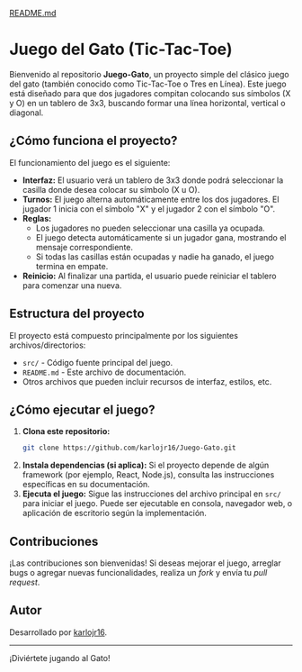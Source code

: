 [README.md](https://github.com/user-attachments/files/21686403/README.md)
# Juego del Gato (Tic-Tac-Toe)

Bienvenido al repositorio **Juego-Gato**, un proyecto simple del clásico juego del gato (también conocido como Tic-Tac-Toe o Tres en Línea). Este juego está diseñado para que dos jugadores compitan colocando sus símbolos (X y O) en un tablero de 3x3, buscando formar una línea horizontal, vertical o diagonal.

## ¿Cómo funciona el proyecto?

El funcionamiento del juego es el siguiente:

- **Interfaz:** El usuario verá un tablero de 3x3 donde podrá seleccionar la casilla donde desea colocar su símbolo (X u O).
- **Turnos:** El juego alterna automáticamente entre los dos jugadores. El jugador 1 inicia con el símbolo "X" y el jugador 2 con el símbolo "O".
- **Reglas:**
  - Los jugadores no pueden seleccionar una casilla ya ocupada.
  - El juego detecta automáticamente si un jugador gana, mostrando el mensaje correspondiente.
  - Si todas las casillas están ocupadas y nadie ha ganado, el juego termina en empate.
- **Reinicio:** Al finalizar una partida, el usuario puede reiniciar el tablero para comenzar una nueva.

## Estructura del proyecto

El proyecto está compuesto principalmente por los siguientes archivos/directorios:
- `src/` - Código fuente principal del juego.
- `README.md` - Este archivo de documentación.
- Otros archivos que pueden incluir recursos de interfaz, estilos, etc.

## ¿Cómo ejecutar el juego?

1. **Clona este repositorio:**
   ```bash
   git clone https://github.com/karlojr16/Juego-Gato.git
   ```
2. **Instala dependencias (si aplica):**
   Si el proyecto depende de algún framework (por ejemplo, React, Node.js), consulta las instrucciones específicas en su documentación.
3. **Ejecuta el juego:**
   Sigue las instrucciones del archivo principal en `src/` para iniciar el juego. Puede ser ejecutable en consola, navegador web, o aplicación de escritorio según la implementación.

## Contribuciones

¡Las contribuciones son bienvenidas! Si deseas mejorar el juego, arreglar bugs o agregar nuevas funcionalidades, realiza un _fork_ y envía tu _pull request_.

## Autor

Desarrollado por [karlojr16](https://github.com/karlojr16).

---

¡Diviértete jugando al Gato!
